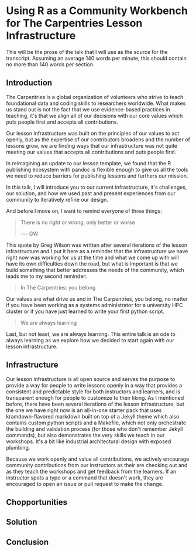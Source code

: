 # Using R as a Community Workbench for The Carpentries Lesson Infrastructure

This will be the prose of the talk that I will use as the source for the
transcript. Assuming an average 140 words per minute, this should contain no
more than 140 words per section. 

## Introduction

The Carpentries is a global organization of volunteers who strive to teach 
foundational data and coding skills to researchers worldwide. What makes us
stand out is not the fact that we use evidence-based practices in teaching, it's
that we align all of our decisions with our core values which puts people first
and accepts all contributions. 

Our lesson infrastructure was built on the principles of our values to act 
openly, but as the expertise of our contributors broadens and the number of
lessons grow, we are finding ways that our infrastructure was not quite meeting
our values that accepts all contributions and puts people first.

In reimagining an update to our lesson template, we found that the R publishing
ecosystem with pandoc is flexible enough to give us all the tools we need to 
reduce barriers for publishing lessons and furthers our mission. 

In this talk, I will introduce you to our current infrastructure, it's
challenges, our solution, and how we used past and present experiences from our
community to iteratively refine our design. 

And before I move on, I want to remind everyone of three things:

> There is no right or wrong, only better or worse 
> 
> --- GW

This quote by Greg Wilson was written after several iterations of the lesson
infrastructure and I put it here as a reminder that the infrastructure we have
right now was working for us at the time and what we come up with will have its
own difficulties down the road, but what is important is that we build something
that better addresses the needs of the community, which leads me to my second
reminder:

> In The Carpentries: you belong

Our values are what drive us and in The Carpentries, you belong, no matter if
you have been working as a systems administrator for a university HPC cluster or
if you have just learned to write your first python script.

> We are always learning

Last, but not least, we are always learning. This entire talk is an ode to
always learning as we explore how we decided to start again with our lesson 
infrastructure. 

## Infrastructure

Our lesson infrastructure is all open source and serves the purpose to provide
a way for people to write lessons openly in a way that provides a consistent and
predictable style for both instructors and learners, and is transparent enough
for people to customize to their liking. As I mentioned before, there have been
several iterations of the lesson infrastructure, but the one we have right now
is an all-in-one starter pack that uses kramdown-flavored markdown built on top
of a Jekyll theme which also contains custom python scripts and a Makefile,
which not only orchestrate the building and validation process (for those who
don't remember Jekyll commands), but also demonstrates the very skills we teach
in our workshops. It's a bit like industrial architectural design with exposed
plumbing. 

Because we work openly and value all contributions, we actively encourage
community contributions from our instructors as their are checking out and as
they teach the workshops and get feedback from the learners. If an instructor 
spots a typo or a command that doesn't work, they are encouraged to open an
issue or pull request to make the change. 



## Chopportunities

## Solution

## Conclusion

